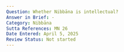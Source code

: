 ```yaml
---
Question: Whether Nibbāna is intellectual?
Answer in Brief: -
Category: Nibbāna
Sutta References: MN 26
Date Entered: April 5, 2025
Review Status: Not started
---
```


